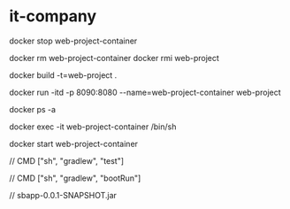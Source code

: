 # it-company
docker stop web-project-container

docker rm web-project-container
docker rmi web-project

docker build -t=web-project .

docker run -itd -p 8090:8080 --name=web-project-container web-project

docker ps -a

docker exec -it web-project-container /bin/sh

docker start web-project-container

// CMD ["sh", "gradlew", "test"]

// CMD ["sh", "gradlew", "bootRun"]

// sbapp-0.0.1-SNAPSHOT.jar
